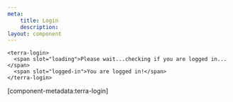 ```yaml
---
meta:
    title: Login
    description:
layout: component
---
```


```html:preview
<terra-login>
  <span slot="loading">Please wait...checking if you are logged in...</span>
  <span slot="logged-in">You are logged in!</span>
</terra-login>
```

[component-metadata:terra-login]
